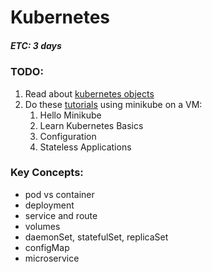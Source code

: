 # Kubernetes
##### ETC: 3 days

### TODO:
1. Read about [kubernetes objects](https://kubernetes.io/docs/concepts/#kubernetes-objects)
2. Do these [tutorials](https://kubernetes.io/docs/tutorials/) using minikube on a VM:
    1. Hello Minikube
    2. Learn Kubernetes Basics
    3. Configuration
    4. Stateless Applications

### Key Concepts:
-   pod vs container
-   deployment
-   service and route
-   volumes
-   daemonSet, statefulSet, replicaSet
-   configMap
-   microservice
